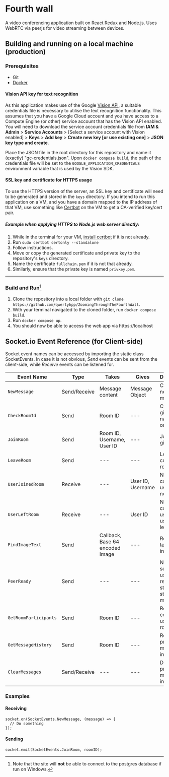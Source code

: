 # Fourth wall
A video conferencing application built on React Redux and Node.js. Uses WebRTC via peerjs for video streaming between devices.

## Building and running on a local machine (production)

### Prerequisites
 - Git
 - [Docker](https://docs.docker.com/get-docker/)
 
#### Vision API key for text recognition
 
As this application makes use of the Google [Vision API](https://cloud.google.com/vision), a suitable credentials file is necessary to utilise the text recognition functionality. This assumes that you have a Google Cloud account and you have access to a Compute Engine (or other) service account that has the Vision API enabled. You will need to download the service account credentials file from **IAM & Admin** > **Service Accounts** > [Select a service account with Vision enabled] > **Keys** > **Add key** > **Create new key [or use existing one]** > **JSON key type and create**.

Place the JSON file in the root directory for this repository and name it (exactly) "gc-credentials.json". Upon `docker compose build`, the path of the credentials file will be set to the `GOOGLE_APPLICATION_CREDENTIALS` environment variable that is used by the Vision SDK.

#### SSL key and certificate for HTTPS usage

To use the HTTPS version of the server, an SSL key and certificate will need to be generated and stored in the `keys` directory. If you intend to run this application on a VM, and you have a domain mapped to the IP address of that VM, use something like [Certbot](https://certbot.eff.org) on the VM to get a CA-verified key/cert pair.

##### Example when applying HTTPS to Node.js web server directly:
1. While in the terminal for your VM, [install certbot](https://certbot.eff.org/instructions) if it is not already.
2. Run `sudo certbot certonly --standalone`
3. Follow instructions.
4. Move or copy the generated certificate and private key to the repository's `keys` directory.
5. Name the certificate `fullchain.pem` if it is not that already.
6. Similarly, ensure that the private key is named `privkey.pem`.

---

### Build and Run[^1]
1. Clone the repository into a local folder with `git clone https://github.com/qwertyhpp/ZoomingThroughTheFourthWall`.
2. With your terminal navigated to the cloned folder, run `docker compose build`.
3. Run `docker compose up`.
4. You should now be able to access the web app via https://localhost

[^1]: Note that the site will **not** be able to connect to the postgres database if run on Windows.


## Socket.io Event Reference (for Client-side)

Socket event names can be accessed by importing the static class SocketEvents.
In case it is not obvious, _Send_ events can be sent from the client-side, while _Receive_ events can be listened for.

| Event Name | Type | Takes | Gives | Description |
| --- | --- | --- | --- | --- |
| `NewMessage` | Send/Receive | Message content | Message Object | Creates a new chat message |
| `CheckRoomId` | Send | Room ID | --- | Checks if a given room name exists or is taken |
| `JoinRoom` | Send | Room ID, Username, User ID | --- | Joins the given room |
| `LeaveRoom` | Send | --- | --- | Leaves the current room |
| `UserJoinedRoom` | Receive | --- | User ID, Username | Notifys connected users of a new user |
| `UserLeftRoom` | Receive | --- | User ID | Notifys connected users of a user who left |
| `FindImageText` | Send | Callback, Base 64 encoded Image | --- | Returns the text found in an image |
| `PeerReady` | Send | --- | --- | Notifys server that user is ready to start streaming media |
| `GetRoomParticipants` | Send | Room ID | --- | Returns the connected users in a room |
| `GetMessageHistory` | Send | Room ID | --- | Returns all previous messages in a room |
| `ClearMessages` | Send/Receive | --- | --- | Deletes all previous messages in a room |

### Examples
#### Receiving
```
socket.on(SocketEvents.NewMessage, (message) => {
  // Do something
});
```

#### Sending
```
socket.emit(SocketEvents.JoinRoom, roomID);
```
